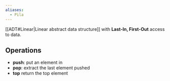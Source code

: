 ```yaml
---
aliases:
  - Pila
---
```

[[ADT#Linear|Linear abstract data structure]] with **Last-In, First-Out** access to data.

## Operations

- **push**: put an element in
- **pop**: extract the last element pushed
- **top** return the top element
